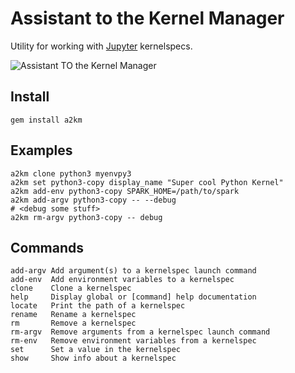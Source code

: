 # Assistant to the Kernel Manager

Utility for working with [Jupyter](https://jupyter.org) kernelspecs.

![Assistant TO the Kernel Manager](http://i.imgur.com/F0WLaYR.jpg)


## Install

    gem install a2km


## Examples

    a2km clone python3 myenvpy3
    a2km set python3-copy display_name "Super cool Python Kernel"
    a2km add-env python3-copy SPARK_HOME=/path/to/spark
    a2km add-argv python3-copy -- --debug
    # <debug some stuff>
    a2km rm-argv python3-copy -- debug

## Commands

    add-argv Add argument(s) to a kernelspec launch command
    add-env  Add environment variables to a kernelspec
    clone    Clone a kernelspec
    help     Display global or [command] help documentation
    locate   Print the path of a kernelspec
    rename   Rename a kernelspec
    rm       Remove a kernelspec
    rm-argv  Remove arguments from a kernelspec launch command
    rm-env   Remove environment variables from a kernelspec
    set      Set a value in the kernelspec
    show     Show info about a kernelspec
